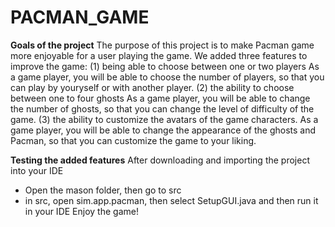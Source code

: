 # PACMAN_GAME
******Goals of the project******
 The purpose of this project is to make Pacman game more enjoyable for a user playing the game. We added three features to improve the game: 
 (1) being able to choose between one or two players
 As a game player, you will be able to choose the number of players, so that you can play by youryself or with another player.
 (2) the ability to choose between one to four ghosts
 As a game player, you will be able to change the number of ghosts, so that you can change the level of difficulty of the game.
 (3) the ability to customize the avatars of the game characters.
 As a game player, you will be able to change the appearance of the ghosts and Pacman, so that you can customize the game to your liking.

******Testing the added features******
After downloading and importing the project into your IDE
- Open the mason folder, then go to src
- in src, open sim.app.pacman, then select SetupGUI.java and then run it in your IDE
Enjoy the game!
